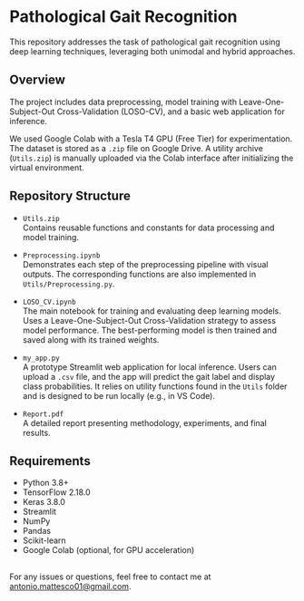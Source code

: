 # Pathological Gait Recognition

This repository addresses the task of pathological gait recognition using deep learning techniques, leveraging both unimodal and hybrid approaches.

## Overview

The project includes data preprocessing, model training with Leave-One-Subject-Out Cross-Validation (LOSO-CV), and a basic web application for inference.

We used Google Colab with a Tesla T4 GPU (Free Tier) for experimentation. The dataset is stored as a `.zip` file on Google Drive. A utility archive (`Utils.zip`) is manually uploaded via the Colab interface after initializing the virtual environment.

## Repository Structure

- `Utils.zip`  
  Contains reusable functions and constants for data processing and model training.

- `Preprocessing.ipynb`  
  Demonstrates each step of the preprocessing pipeline with visual outputs. The corresponding functions are also implemented in `Utils/Preprocessing.py`.

- `LOSO_CV.ipynb`  
  The main notebook for training and evaluating deep learning models. Uses a Leave-One-Subject-Out Cross-Validation strategy to assess model performance. The best-performing model is then trained and saved along with its trained weights.

- `my_app.py`  
  A prototype Streamlit web application for local inference. Users can upload a `.csv` file, and the app will predict the gait label and display class probabilities. It relies on utility functions found in the `Utils` folder and is designed to be run locally (e.g., in VS Code).

- `Report.pdf`  
  A detailed report presenting methodology, experiments, and final results.

## Requirements

- Python 3.8+
- TensorFlow 2.18.0
- Keras 3.8.0
- Streamlit
- NumPy
- Pandas
- Scikit-learn
- Google Colab (optional, for GPU acceleration)

##

For any issues or questions, feel free to contact me at [antonio.mattesco01@gmail.com](mailto:antonio.mattesco01@gmail.com).
